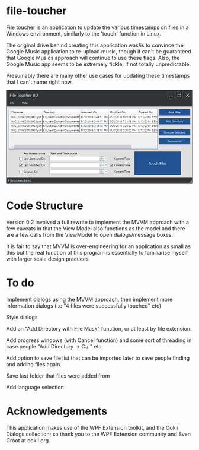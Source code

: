 # file-toucher

File toucher is an application to update the various timestamps on files in a Windows environment, similarly to the 'touch' function in Linux.

The original drive behind creating this application was/is to convince the Google Music application to re-upload music, though it can't be guaranteed that Google Musics approach will continue to use these flags. Also, the Google Music app seems to be extremely fickle, if not totally unpredictable.

Presumably there are many other use cases for updating these timestamps that I can't name right now.

![Screenshot of v0.2](https://raw.githubusercontent.com/dunctait/file-toucher/master/Screenshot.png)

# Code Structure

Version 0.2 involved a full rewrite to implement the MVVM approach with a few caveats in that the View Model also functions as the model and there are a few calls from the ViewModel to open dialogs/message boxes.

It is fair to say that MVVM is over-engineering for an application as small as this but the real function of this program is essentially to familiarise myself with larger scale design practices.

# To do

Implement dialogs using the MVVM approach, then implement more information dialogs (i.e "4 files were successfully touched" etc)

Style dialogs

Add an "Add Directory with File Mask" function, or at least by file extension.

Add progress windows (with Cancel function) and some sort of threading in case people "Add Directory -> C:/*.*" etc.

Add option to save file list that can be imported later to save people finding and adding files again.

Save last folder that files were added from

Add language selection

# Acknowledgements

This application makes use of the WPF Extension toolkit, and the Ookii Dialogs collection; so thank you to the WPF Extension community and Sven Groot at ookii.org.